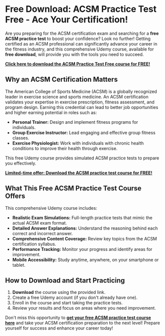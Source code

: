 # Free Download: ACSM Practice Test Free - Ace Your Certification!

Are you preparing for the ACSM certification exam and searching for a **free ACSM practice test** to boost your confidence? Look no further! Getting certified as an ACSM professional can significantly advance your career in the fitness industry, and this comprehensive Udemy course, available for **free download**, will provide you with the tools you need to succeed.

[**Click here to download the ACSM Practice Test Free course for FREE!**](https://udemywork.com/acsm-practice-test-free)

## Why an ACSM Certification Matters

The American College of Sports Medicine (ACSM) is a globally recognized leader in exercise science and sports medicine. An ACSM certification validates your expertise in exercise prescription, fitness assessment, and program design. Earning this credential can lead to better job opportunities and higher earning potential in roles such as:

*   **Personal Trainer:** Design and implement fitness programs for individuals.
*   **Group Exercise Instructor:** Lead engaging and effective group fitness classes.
*   **Exercise Physiologist:** Work with individuals with chronic health conditions to improve their health through exercise.

This free Udemy course provides simulated ACSM practice tests to prepare you effectively.

[**Limited-time offer: Download the ACSM practice test course for FREE!**](https://udemywork.com/acsm-practice-test-free)

## What This Free ACSM Practice Test Course Offers

This comprehensive Udemy course includes:

*   **Realistic Exam Simulations:** Full-length practice tests that mimic the actual ACSM exam format.
*   **Detailed Answer Explanations:** Understand the reasoning behind each correct and incorrect answer.
*   **Comprehensive Content Coverage:** Review key topics from the ACSM certification syllabus.
*   **Performance Tracking:** Monitor your progress and identify areas for improvement.
*   **Mobile Accessibility:** Study anytime, anywhere, on your smartphone or tablet.

## How to Download and Start Practicing

1.  **Download** the course using the provided link.
2.  Create a free Udemy account (if you don't already have one).
3.  Enroll in the course and start taking the practice tests.
4.  Review your results and focus on areas where you need improvement.

Don't miss this opportunity to **[get your free ACSM practice test course here](https://udemywork.com/acsm-practice-test-free)** and take your ACSM certification preparation to the next level! Prepare yourself for success and enhance your career today!

